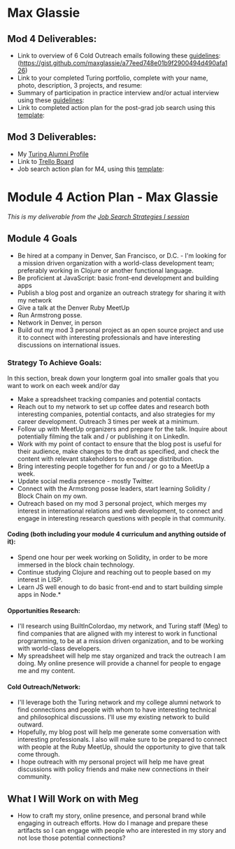 # Max Glassie

## Mod 4 Deliverables:
* Link to overview of 6 Cold Outreach emails following these [guidelines](https://github.com/turingschool/career-development-curriculum/blob/master/module_four/cold_outreach_deliverable_guidelines.md): (https://gist.github.com/maxglassie/a77eed748e01b9f2900494d490afa126)
* Link to your completed Turing portfolio, complete with your name, photo, description, 3 projects, and resume: 
* Summary of participation in practice interview and/or actual interview using these [guidelines](https://github.com/turingschool/career-development-curriculum/blob/master/module_four/interview_practice_reflection_guidelines.md):
* Link to completed action plan for the post-grad job search using this [template](https://github.com/turingschool/career-development-curriculum/blob/master/module_four/post_grad_plan.md):

## Mod 3 Deliverables:
* My [Turing Alumni Profile](https://www.turing.io/alumni/max-glassie)
* Link to [Trello Board](https://trello.com/b/js4RP3J8/professional-development)
* Job search action plan for M4, using this [template](https://github.com/turingschool/career-development-curriculum/blob/master/module_three/mod_4_action_plan_template.md):

# Module 4 Action Plan - Max Glassie
*This is my deliverable from the [Job Search Strategies I session](https://github.com/turingschool/career-development-curriculum/blob/master/module_three/job_search_strategies_i.md)*

## Module 4 Goals
* Be hired at a company in Denver, San Francisco, or D.C. - I'm looking for a mission driven organization with a world-class development team; preferably working in Clojure or another functional language.
* Be proficient at JavaScript: basic front-end development and building apps
* Publish a blog post and organize an outreach strategy for sharing it with my network
* Give a talk at the Denver Ruby MeetUp
* Run Armstrong posse.
* Network in Denver, in person
* Build out my mod 3 personal project as an open source project and use it to connect with interesting professionals and have interesting discussions on international issues.

### Strategy To Achieve Goals:
In this section, break down your longterm goal into smaller goals that you want to work on each week and/or day
* Make a spreadsheet tracking companies and potential contacts
* Reach out to my network to set up coffee dates and research both interesting companies, potential contacts, and also strategies for my career development. Outreach 3 times per week at a minimum.
* Follow up with MeetUp organizers and prepare for the talk. Inquire about potentially filming the talk and / or publishing it on LinkedIn.
* Work with my point of contact to ensure that the blog post is useful for their audience, make changes to the draft as specified, and check the content with relevant stakeholders to encourage distribution.
* Bring interesting people together for fun and / or go to a MeetUp a week.
* Update social media presence - mostly Twitter.
* Connect with the Armstrong posse leaders, start learning Solidity / Block Chain on my own.
* Outreach based on my mod 3 personal project, which merges my interest in international relations and web development, to connect and engage in interesting research questions with people in that community.

#### Coding (both including your module 4 curriculum and anything outside of it):
* Spend one hour per week working on Solidity, in order to be more immersed in the block chain technology.
* Continue studying Clojure and reaching out to people based on my interest in LISP.
* Learn JS well enough to do basic front-end and to start building simple apps in Node.*

#### Opportunities Research:
* I'll research using BuiltInColordao, my network, and Turing staff (Meg) to find companies that are aligned with my interest to work in functional programming, to be at a mission driven organization, and to be working with world-class developers.
* My spreadsheet will help  me stay organized and track the outreach I am doing. My online presence will provide a channel for people to engage me and my content.

#### Cold Outreach/Network:
* I'll leverage both the Turing network and my college alumni network to find connections and people with whom to have interesting technical and philosophical discussions. I'll use my existing network to build outward.
* Hopefully, my blog post will help me generate some conversation with interesting professionals. I also will make sure to be prepared to connect with people at the Ruby MeetUp, should the opportunity to give that talk come through.
* I hope outreach with my personal project will help me have great discussions with policy friends and make new connections in their community.  

## What I Will Work on with Meg
* How to craft my story, online presence, and personal brand while engaging in outreach efforts. How do I manage and prepare these artifacts so I can engage with people who are interested in my story and not lose those potential connections?
